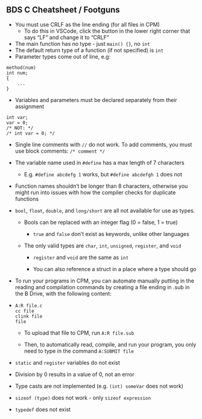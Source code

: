 ## BDS C Cheatsheet / Footguns
 - You must use CRLF as the line ending (for all files in CPM)
   - To do this in VSCode, click the button in the lower right corner that says “LF” and change it to “CRLF”
 - The main function has no type - just ```main() {}```, no ```int``` 
 - The default return type of a function (if not specified) is ```int```
 - Parameter types come out of line, e.g:
```
method(num)
int num;
{
    ...
}
```

 - Variables and parameters must be declared separately from their assignment
```
int var;
var = 0;
/* NOT: */
/* int var = 0; */
```

 - Single line comments with ```//``` do not work. To add comments, you must use block comments: ```/* comment */```

 - The variable name used in ```#define``` has a max length of 7 characters
   - E.g. ```#define abcdefg 1``` works, but ```#define abcdefgh 1``` does not

 - Function names shouldn’t be longer than 8 characters, otherwise you might run into issues with how the compiler checks for duplicate functions

 - ```bool```, ```float```, ```double```, and ```long/short``` are all not available for use as types.
   - Bools can be replaced with an integer flag (0 = false, 1 = true)
     - ```true``` and ```false``` don’t exist as keywords, unlike other languages
   - The only valid types are ```char```, ```int```, ```unsigned```, ```register```, and ```void```

     - ```register``` and ```void``` are the same as ```int```

     - You can also reference a struct in a place where a type should go

 - To run your programs in CPM, you can automate manually putting in the reading and compilation commands by creating a file ending in .sub in the B Drive, with the following content:

-   ```
    A:R file.c
    cc file
    clink file
    file
    ```

    - To upload that file to CPM, run ```A:R file.sub```

    - Then, to automatically read, compile, and run your program, you only need to type in the command ```A:SUBMIT file```

 - ```static``` and ```register``` variables do not exist

 - Division by 0 results in a value of 0, not an error

 - Type casts are not implemented (e.g. ```(int) someVar``` does not work)

 - ```sizeof (type)``` does not work - only ```sizeof expression```

 - ```typedef``` does not exist
